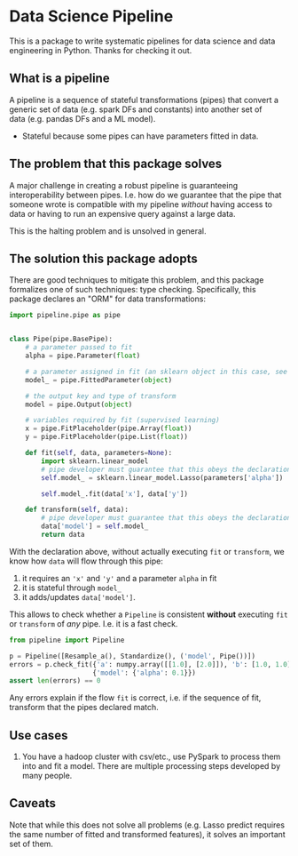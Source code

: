 # Data Science Pipeline

This is a package to write systematic pipelines for data science
and data engineering in Python. Thanks for checking it out.

## What is a pipeline

A pipeline is a sequence of stateful transformations (pipes) that convert
a generic set of data (e.g. spark DFs and constants) into another set of  
data (e.g. pandas DFs and a ML model).

- Stateful because some pipes can have parameters fitted in data.

## The problem that this package solves

A major challenge in creating a robust pipeline is guaranteeing interoperability between
pipes. I.e. how do we guarantee that the pipe that someone wrote is compatible
with my pipeline *without* having access to data or having to run an expensive query
against a large data.

This is the halting problem and is unsolved in general.

## The solution this package adopts
 
There are good techniques to mitigate this problem, and this package 
formalizes one of such techniques: type checking.
Specifically, this package declares an "ORM" for data transformations:

```python
import pipeline.pipe as pipe


class Pipe(pipe.BasePipe):
    # a parameter passed to fit
    alpha = pipe.Parameter(float)

    # a parameter assigned in fit (an sklearn object in this case, see below)
    model_ = pipe.FittedParameter(object)

    # the output key and type of transform
    model = pipe.Output(object)

    # variables required by fit (supervised learning)
    x = pipe.FitPlaceholder(pipe.Array(float))
    y = pipe.FitPlaceholder(pipe.List(float))

    def fit(self, data, parameters=None):
        import sklearn.linear_model
        # pipe developer must guarantee that this obeys the declaration above
        self.model_ = sklearn.linear_model.Lasso(parameters['alpha'])

        self.model_.fit(data['x'], data['y'])

    def transform(self, data):
        # pipe developer must guarantee that this obeys the declaration above
        data['model'] = self.model_
        return data
```

With the declaration above, without actually executing `fit` or `transform`, 
we know how `data` will flow through this pipe:

1. it requires an `'x'` and `'y'` and a parameter `alpha` in fit
2. it is stateful through `model_`
3. it adds/updates `data['model']`.

This allows to check whether a `Pipeline` is consistent **without** executing
`fit` or `transform` of *any* pipe. I.e. it is a fast check.

```python
from pipeline import Pipeline

p = Pipeline([Resample_a(), Standardize(), ('model', Pipe())])
errors = p.check_fit({'a': numpy.array([[1.0], [2.0]]), 'b': [1.0, 1.0]},
                     {'model': {'alpha': 0.1}})
assert len(errors) == 0
```

Any errors explain if the flow `fit` is correct, i.e. if the sequence of fit, transform 
that the pipes declared match.

## Use cases

1. You have a hadoop cluster with csv/etc., use PySpark to process them
into and fit a model. There are multiple processing steps developed by many people.

## Caveats

Note that while this does not solve all problems (e.g. Lasso predict requires the same 
number of fitted and transformed features), it solves an important set of them.
